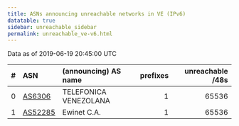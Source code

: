 ```yaml
---
title: ASNs announcing unreachable networks in VE (IPv6)
datatable: true
sidebar: unreachable_sidebar
permalink: unreachable_ve-v6.html
---
```


Data as of 2019-06-19 20:45:00 UTC


<div class="datatable-begin"></div>

|   # | ASN                                    | (announcing) AS name   |   prefixes |   unreachable /48s |
|----:|:---------------------------------------|:-----------------------|-----------:|-------------------:|
|   0 | [AS6306](unreachable_AS6306-v6.html)   | TELEFONICA VENEZOLANA  |          1 |              65536 |
|   1 | [AS52285](unreachable_AS52285-v6.html) | Ewinet C.A.            |          1 |              65536 |

<div class="datatable-end"></div>